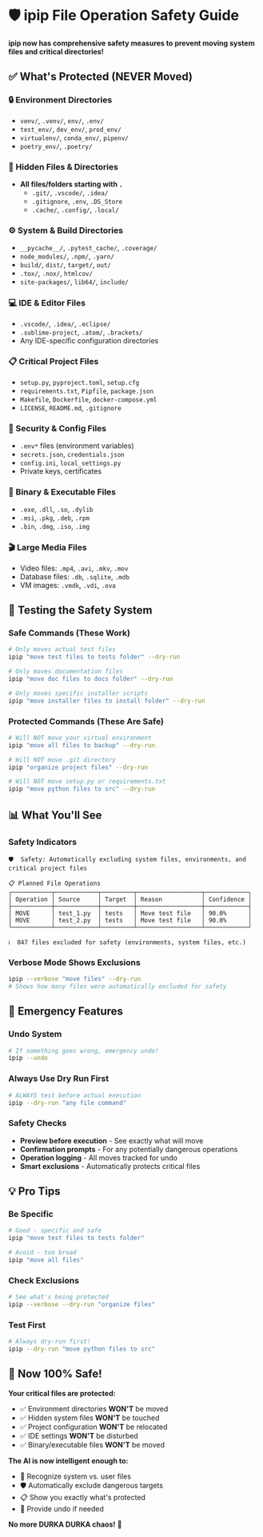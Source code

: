 # 🛡️ ipip File Operation Safety Guide

**ipip now has comprehensive safety measures to prevent moving system files and critical directories!**

## ✅ **What's Protected (NEVER Moved)**

### **🔒 Environment Directories**
- `venv/`, `.venv/`, `env/`, `.env/`
- `test_env/`, `dev_env/`, `prod_env/`
- `virtualenv/`, `conda_env/`, `pipenv/`
- `poetry_env/`, `.poetry/`

### **📁 Hidden Files & Directories**
- **All files/folders starting with `.`**
  - `.git/`, `.vscode/`, `.idea/`
  - `.gitignore`, `.env`, `.DS_Store`
  - `.cache/`, `.config/`, `.local/`

### **⚙️ System & Build Directories**
- `__pycache__/`, `.pytest_cache/`, `.coverage/`
- `node_modules/`, `.npm/`, `.yarn/`
- `build/`, `dist/`, `target/`, `out/`
- `.tox/`, `.nox/`, `htmlcov/`
- `site-packages/`, `lib64/`, `include/`

### **💻 IDE & Editor Files**
- `.vscode/`, `.idea/`, `.eclipse/`
- `.sublime-project`, `.atom/`, `.brackets/`
- Any IDE-specific configuration directories

### **📋 Critical Project Files**
- `setup.py`, `pyproject.toml`, `setup.cfg`
- `requirements.txt`, `Pipfile`, `package.json`
- `Makefile`, `Dockerfile`, `docker-compose.yml`
- `LICENSE`, `README.md`, `.gitignore`

### **🔐 Security & Config Files**
- `.env*` files (environment variables)
- `secrets.json`, `credentials.json`
- `config.ini`, `local_settings.py`
- Private keys, certificates

### **💾 Binary & Executable Files**
- `.exe`, `.dll`, `.so`, `.dylib`
- `.msi`, `.pkg`, `.deb`, `.rpm`
- `.bin`, `.dmg`, `.iso`, `.img`

### **🎬 Large Media Files**
- Video files: `.mp4`, `.avi`, `.mkv`, `.mov`
- Database files: `.db`, `.sqlite`, `.mdb`
- VM images: `.vmdk`, `.vdi`, `.ova`

## 🧪 **Testing the Safety System**

### **Safe Commands (These Work)**
```bash
# Only moves actual test files
ipip "move test files to tests folder" --dry-run

# Only moves documentation files
ipip "move doc files to docs folder" --dry-run

# Only moves specific installer scripts
ipip "move installer files to install folder" --dry-run
```

### **Protected Commands (These Are Safe)**
```bash
# Will NOT move your virtual environment
ipip "move all files to backup" --dry-run

# Will NOT move .git directory
ipip "organize project files" --dry-run

# Will NOT move setup.py or requirements.txt
ipip "move python files to src" --dry-run
```

## 📊 **What You'll See**

### **Safety Indicators**
```
🛡️  Safety: Automatically excluding system files, environments, and critical project files

📋 Planned File Operations
┌───────────┬────────────┬─────────┬──────────────────┬────────────┐
│ Operation │ Source     │ Target  │ Reason           │ Confidence │
├───────────┼────────────┼─────────┼──────────────────┼────────────┤
│ MOVE      │ test_1.py  │ tests   │ Move test file   │ 90.0%      │
│ MOVE      │ test_2.py  │ tests   │ Move test file   │ 90.0%      │
└───────────┴────────────┴─────────┴──────────────────┴────────────┘

ℹ️  847 files excluded for safety (environments, system files, etc.)
```

### **Verbose Mode Shows Exclusions**
```bash
ipip --verbose "move files" --dry-run
# Shows how many files were automatically excluded for safety
```

## 🚨 **Emergency Features**

### **Undo System**
```bash
# If something goes wrong, emergency undo!
ipip --undo
```

### **Always Use Dry Run First**
```bash
# ALWAYS test before actual execution
ipip --dry-run "any file command"
```

### **Safety Checks**
- **Preview before execution** - See exactly what will move
- **Confirmation prompts** - For any potentially dangerous operations
- **Operation logging** - All moves tracked for undo
- **Smart exclusions** - Automatically protects critical files

## 💡 **Pro Tips**

### **Be Specific**
```bash
# Good - specific and safe
ipip "move test files to tests folder"

# Avoid - too broad
ipip "move all files"
```

### **Check Exclusions**
```bash
# See what's being protected
ipip --verbose --dry-run "organize files"
```

### **Test First**
```bash
# Always dry-run first!
ipip --dry-run "move python files to src"
```

## 🎯 **Now 100% Safe!**

**Your critical files are protected:**
- ✅ Environment directories **WON'T** be moved
- ✅ Hidden system files **WON'T** be touched  
- ✅ Project configuration **WON'T** be relocated
- ✅ IDE settings **WON'T** be disturbed
- ✅ Binary/executable files **WON'T** be moved

**The AI is now intelligent enough to:**
- 🧠 Recognize system vs. user files
- 🛡️ Automatically exclude dangerous targets
- 📋 Show you exactly what's protected
- 🔄 Provide undo if needed

**No more DURKA DURKA chaos!** 🚀